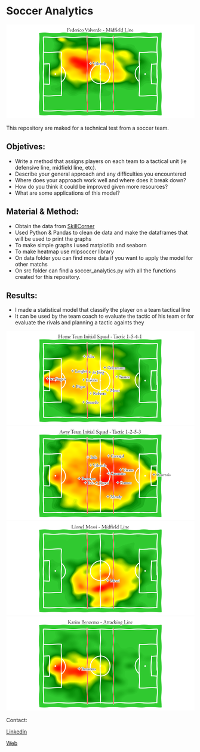 # Soccer Analytics

![Image](https://github.com/Gobuub/Soccer_Analytics/blob/main/images/Away/Valverde_heatmap.png)

This repository are maked for a technical test from a soccer team.

## Objetives:

  + Write a method that assigns players on each team to a tactical unit (ie defensive line, midfield line, etc).
  + Describe your general approach and any difficulties you encountered
  + Where does your approach work well and where does it break down?
  + How do you think it could be improved given more resources?
  + What are some applications of this model?
  
## Material & Method:

  + Obtain the data from [SkillCorner](https://github.com/SkillCorner/opendata)
  + Used Python & Pandas to clean de data and make the dataframes that will be used to print the graphs
  + To make simple graphs i used matplotlib and seaborn
  + To make heatmap use mlpsoccer library
  + On data folder you can find more data if you want to apply the model for other matchs
  + On src folder can find a soccer_analytics.py with all the functions created for this repository.
  
## Results:

  + I made a statistical model that classify the player on a team tactical line
  + It can be used by the team coach to evaluate the tactic of his team or for evaluate the rivals and planning a tactic againts they
  
  ![Image](https://github.com/Gobuub/Soccer_Analytics/blob/main/images/Home_Team.png)
  ![Image](https://github.com/Gobuub/Soccer_Analytics/blob/main/images/Away_Team.png)
  ![Image](https://github.com/Gobuub/Soccer_Analytics/blob/main/images/Home/Messi_heatmap.png)
  ![Image](https://github.com/Gobuub/Soccer_Analytics/blob/main/images/Away/Benzema_heatmap.png)
  
  Contact:
  
  [Linkedin](https://www.linkedin.com/in/kike-rev/)
  
  [Web](https://www.enriquerevueltagarcia.com)
